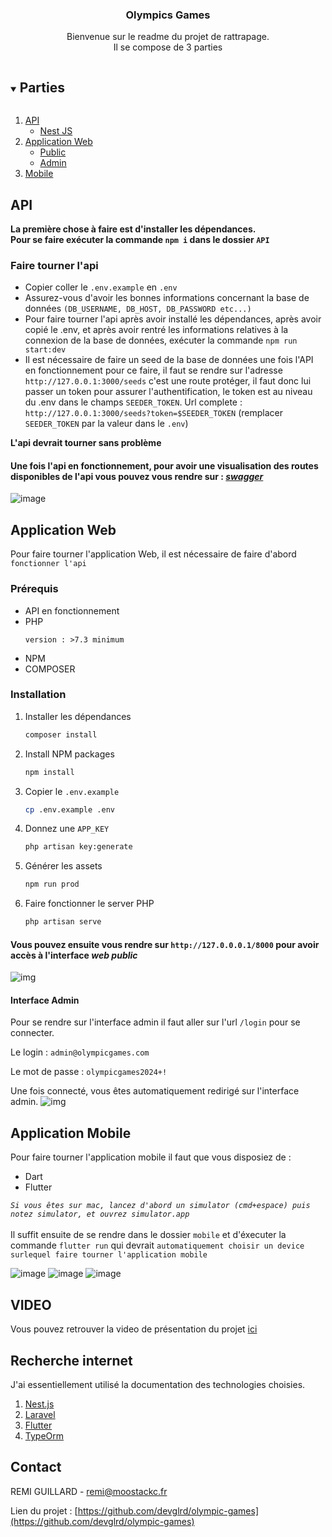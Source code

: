 <p align="center">
  <h3 align="center">Olympics Games</h3>

  <p align="center">
    Bienvenue sur le readme du projet de rattrapage.
    <br>
    Il se compose de 3 parties 
  </p>
</p>



<!-- TABLE OF CONTENTS -->
<details open="open">
  <summary><h2 style="display: inline-block">Parties</h2></summary>
  <ol>
    <li>
      <a href="#api">API</a>
      <ul>
        <li><a href="#api">Nest JS</a></li>
      </ul>
    </li>
    <li>
      <a href="#web">Application Web</a>
      <ul>
        <li><a href="#web">Public</a></li>
        <li><a href="#web">Admin</a></li>
      </ul>
    </li>
    <li><a href="#mobile">Mobile</a></li>
    
  </ol>
</details>



<!-- API -->
## API

**La première chose à faire est d'installer les dépendances.**
<br>
**Pour se faire exécuter la commande `npm i` dans le dossier `API`**



### Faire tourner l'api

* Copier coller le `.env.example` en `.env`
* Assurez-vous d'avoir les bonnes informations concernant la base de données `(DB_USERNAME, DB_HOST, DB_PASSWORD etc...)`
* Pour faire tourner l'api après avoir installé les dépendances, après avoir copié le .env, et après avoir rentré les informations relatives à la connexion de la base de données, exécuter la commande `npm run start:dev`
* Il est nécessaire de faire un seed de la base de données une fois l'API en fonctionnement pour ce faire, il faut se rendre sur l'adresse `http://127.0.0.1:3000/seeds` c'est une route protéger, il faut donc lui passer un token pour assurer l'authentification, le token est au niveau du .env dans le champs `SEEDER_TOKEN`. Url complete : `http://127.0.0.1:3000/seeds?token=$SEEDER_TOKEN` (remplacer `SEEDER_TOKEN` par la valeur dans le `.env`) 


**L'api devrait tourner sans problème**


#### Une fois l'api en fonctionnement, pour avoir une visualisation des routes disponibles de l'api vous pouvez vous rendre sur : *[swagger](http://127.0.0.1:3000/api/docs/)*

![image](https://i.ibb.co/Fbvb2DT/screencapture-127-0-0-1-3000-api-docs-2021-08-31-11-08-04.png)


<!-- WEB -->
## Application Web

Pour faire tourner l'application Web, il est nécessaire de faire d'abord `fonctionner l'api`

### Prérequis

* API en fonctionnement
* PHP
  ```
  version : >7.3 minimum
  ```
* NPM
* COMPOSER
  

### Installation

1. Installer les dépendances
   ```sh
   composer install
   ```
2. Install NPM packages
   ```sh
   npm install
   ```
3. Copier le `.env.example`
   ```sh
   cp .env.example .env
   ```
4. Donnez une `APP_KEY`
   ```sh
   php artisan key:generate
   ```
5. Générer les assets
   ```sh
   npm run prod
   ```
6. Faire fonctionner le server PHP
   ```sh
   php artisan serve
   ```

#### Vous pouvez ensuite vous rendre sur `http://127.0.0.0.1/8000` pour avoir accès à l'interface *web public* 
![img](https://i.ibb.co/C87XzJR/screencapture-127-0-0-1-8000-2021-08-31-11-18-12.png)
#### Interface Admin
Pour se rendre sur l'interface admin il faut aller sur l'url `/login` pour se connecter.

Le login : `admin@olympicgames.com`

Le mot de passe : `olympicgames2024+!`

Une fois connecté, vous êtes automatiquement redirigé sur l'interface admin. 
![img](https://i.ibb.co/qWQRS7M/screencapture-127-0-0-1-8000-admin-2021-08-31-11-19-13.png)
<!-- MOBILE -->
## Application Mobile

Pour faire tourner l'application mobile il faut que vous disposiez de : 

* Dart
* Flutter

*`Si vous êtes sur mac, lancez d'abord un simulator (cmd+espace) puis notez simulator, et ouvrez simulator.app`*
<br>  
Il suffit ensuite de se rendre dans le dossier `mobile` et d'éxecuter la commande `flutter run` qui devrait `automatiquement choisir un device surlequel faire tourner l'application mobile`

![image](https://i.ibb.co/Qpy0MyZ/Simulator-Screen-Shot-i-Phone-11-2021-08-31-at-11-13-00.png)
![image](https://i.ibb.co/CWFvQ5J/Simulator-Screen-Shot-i-Phone-11-2021-08-31-at-11-13-02.png)
![image](https://i.ibb.co/VMp6sZK/Simulator-Screen-Shot-i-Phone-11-2021-08-31-at-11-13-30.png)

         

## VIDEO

Vous pouvez retrouver la video de présentation du projet [ici](https://www.youtube.com/watch?v=oA_9u3muQuU)



## Recherche internet

J'ai essentiellement utilisé la documentation des technologies choisies.

1. [Nest.js](https://docs.nestjs.com/)
2. [Laravel](https://laravel.com/docs/8.x)
3. [Flutter](https://flutter.dev/docs)
4. [TypeOrm](https://typeorm.io/#/)



## Contact

REMI GUILLARD - remi@moostackc.fr

Lien du projet : [https://github.com/devglrd/olympic-games](https://github.com/devglrd/olympic-games)
